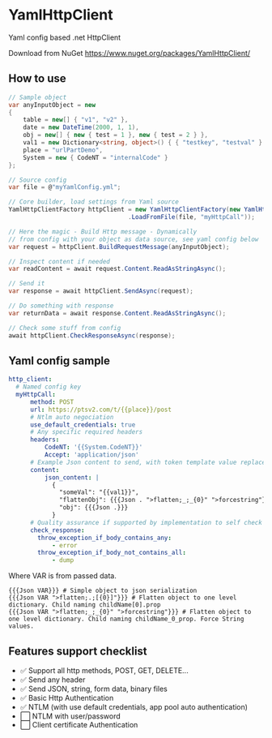 # YamlHttpClient
Yaml config based .net HttpClient

Download from NuGet
https://www.nuget.org/packages/YamlHttpClient/

## How to use

```csharp
// Sample object
var anyInputObject = new
{
	table = new[] { "v1", "v2" },
	date = new DateTime(2000, 1, 1),
	obj = new[] { new { test = 1 }, new { test = 2 } },
	val1 = new Dictionary<string, object>() { { "testkey", "testval" } },
	place = "urlPartDemo",
	System = new { CodeNT = "internalCode" }
};

// Source config
var file = @"myYamlConfig.yml";

// Core builder, load settings from Yaml source
YamlHttpClientFactory httpClient = new YamlHttpClientFactory(new YamlHttpClientConfigBuilder()
								 .LoadFromFile(file, "myHttpCall"));

// Here the magic - Build Http message - Dynamically
// from config with your object as data source, see yaml config below
var request = httpClient.BuildRequestMessage(anyInputObject);

// Inspect content if needed
var readContent = await request.Content.ReadAsStringAsync();

// Send it
var response = await httpClient.SendAsync(request);

// Do something with response
var returnData = await response.Content.ReadAsStringAsync();

// Check some stuff from config
await httpClient.CheckResponseAsync(response);

```

## Yaml config sample
```yaml
http_client:
  # Named config key
  myHttpCall:
      method: POST
      url: https://ptsv2.com/t/{{place}}/post
      # Ntlm auto negociation
      use_default_credentials: true
      # Any specific required headers
      headers:
          CodeNT: '{{System.CodeNT}}'
          Accept: 'application/json'
      # Example Json content to send, with token template value replacement by Handlebars.net
      content:
          json_content: |
            {
              "someVal": "{{val1}}", 
              "flattenObj": {{{Json . ">flatten;_;_{0}" ">forcestring"}}}
              "obj": {{{Json .}}}
            }
      # Quality assurance if supported by implementation to self check response raw body
      check_response:
        throw_exception_if_body_contains_any:
            - error
        throw_exception_if_body_not_contains_all:
            - dump
```

Where VAR is from passed data.
```Handlebars
{{{Json VAR}}} # Simple object to json serialization
{{{Json VAR ">flatten;.;[{0}]"}}} # Flatten object to one level dictionary. Child naming childName[0].prop
{{{Json VAR ">flatten;_;_{0}" ">forcestring"}}} # Flatten object to one level dictionary. Child naming childName_0_prop. Force String values.
```

## Features support checklist
- :white_check_mark: Support all http methods, POST, GET, DELETE... 
- :white_check_mark: Send any header
- :white_check_mark: Send JSON, string, form data, binary files
- :white_check_mark: Basic Http Authentication 
- :white_check_mark: NTLM (with use default credentials, app pool auto authentication)
- :white_large_square: NTLM with user/password
- :white_large_square: Client certificate Authentication
